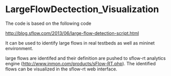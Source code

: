 # LargeFlowDectection_Visualization

The code is based on the following code

http://blog.sflow.com/2013/06/large-flow-detection-script.html

It can be used to identify large flows in real testbeds as well as mininet environment. 

large flows are identifed and their definition are pushed to sflow-rt analytics engine (http://www.inmon.com/products/sFlow-RT.php). The identified flows can be visualized in the sflow-rt web interface. 

